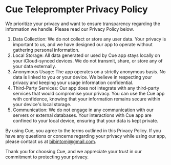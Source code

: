 # Cue Teleprompter Privacy Policy

We prioritize your privacy and want to ensure transparency regarding the information we handle. Please read our Privacy Policy below.

1. Data Collection: We do not collect or store any user data. Your privacy is important to us, and we have designed our app to operate without gathering personal information.
2. Local Storage: All data generated or used by Cue app stays locally on your iCloud-synced devices. We do not transmit, share, or store any of your data externally.
3. Anonymous Usage: The app operates on a strictly anonymous basis. No data is linked to you or your device. We believe in respecting your privacy and keeping your usage information confidential.
4. Third-Party Services: Our app does not integrate with any third-party services that would compromise your privacy. You can use the Cue app with confidence, knowing that your information remains secure within your device's local storage.
5. Communication: We do not engage in any communication with our servers or external databases. Your interactions with Cue app are confined to your local device, ensuring that your data is kept private.

By using Cue, you agree to the terms outlined in this Privacy Policy. If you have any questions or concerns regarding your privacy while using our app, please contact us at bibintomj@gmail.com.

Thank you for choosing Cue, and we appreciate your trust in our commitment to protecting your privacy.

